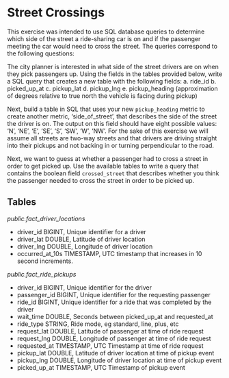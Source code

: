 # Street Crossings

This exercise was intended to use SQL database queries to determine which side of the street a ride-sharing car is on and if the passenger meeting the car would need to cross the street. The queries correspond to the following questions: 

The city planner is interested in what side of the street drivers are on when they pick passengers up.
Using the fields in the tables provided below, write a SQL query that creates a new table with the
following fields:
a. ride_id
b. picked_up_at
c. pickup_lat
d. pickup_lng
e. pickup_heading (approximation of degrees relative to true north the vehicle is facing during
pickup)

Next, build a table in SQL that uses your new `pickup_heading` metric to create another metric,
‘side_of_street’, that describes the side of the street the driver is on. The output on this field should
have eight possible values: ‘N’, ‘NE’, ‘E’, ‘SE’, ‘S’, ‘SW’, ‘W’, ‘NW’. For the sake of this exercise we will
assume all streets are two-way streets and that drivers are driving straight into their pickups and not
backing in or turning perpendicular to the road.

Next, we want to guess at whether a passenger had to cross a street in order to get picked up.
Use the available tables to write a query that contains the boolean field `crossed_street` that
describes whether you think the passenger needed to cross the street in order to be picked up.


## Tables
_public.fact_driver_locations_
* driver_id BIGINT, Unique identifier for a driver
* driver_lat DOUBLE, Latitude of driver location
* driver_lng DOUBLE, Longitude of driver location
* occurred_at_10s TIMESTAMP, UTC timestamp that increases in 10 second increments.


_public.fact_ride_pickups_
* driver_id BIGINT, Unique identifier for the driver
* passenger_id BIGINT, Unique identifier for the requesting passenger
* ride_id BIGINT, Unique identifier for a ride that was completed by the driver
* wait_time DOUBLE, Seconds between picked_up_at and requested_at
* ride_type STRING, Ride mode, eg standard, line, plus, etc
* request_lat DOUBLE, Latitude of passenger at time of ride request
* request_lng DOUBLE, Longitude of passenger at time of ride request
* requested_at TIMESTAMP, UTC Timestamp at time of ride request
* pickup_lat DOUBLE, Latitude of driver location at time of pickup event
* pickup_lng DOUBLE, Longitude of driver location at time of pickup event
* picked_up_at TIMESTAMP, UTC Timestamp of pickup event
